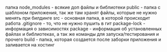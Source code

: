 папка node_modules - всякие доп файлы и библиотеки
public - папка с шаблоном приложения, так же там хранят файлы, которые не нужно менять при билдинге
src - основная папка, в которой происходит работа
.gitignore - то, что не нужно пушить в гит
package-lock - информация о зависимостях
package - информация об установленных файлах и библиотеках, а так же команды для запуска/тестирования и прочего
build - папка, которая создается после заборки приложения и заливается на хостинг
